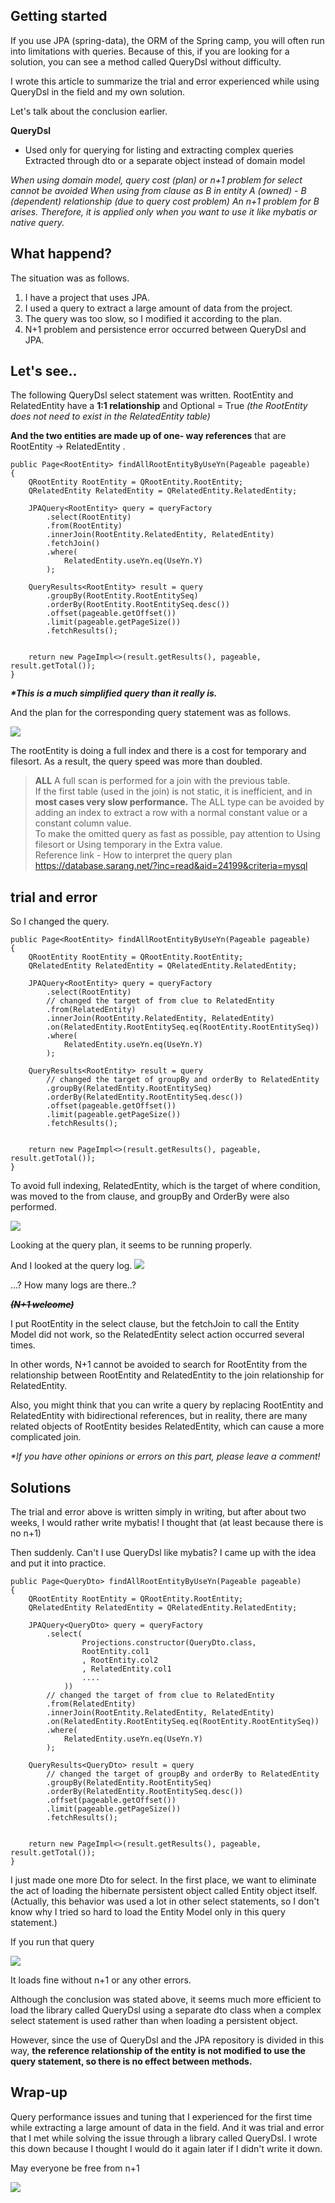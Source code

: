 

## Getting started

If you use JPA (spring-data), the ORM of the Spring camp, you will often run into limitations with queries. Because of this, if you are looking for a solution, you can see a method called QueryDsl without difficulty.

I wrote this article to summarize the trial and error experienced while using QueryDsl in the field and my own solution.

Let's talk about the conclusion earlier.

> 
**QueryDsl** 
- Used only for querying for listing and extracting complex queries Extracted
through dto or a separate object instead of domain model

_When using domain model, query cost (plan) or n+1 problem for select cannot be avoided
When using from clause as B in entity A (owned) - B (dependent) relationship (due to query cost problem) An n+1 problem for B arises. Therefore, it is applied only when you want to use it like mybatis or native query._





## What happend?
The situation was as follows.
1. I have a project that uses JPA.
2. I used a query to extract a large amount of data from the project.
3. The query was too slow, so I modified it according to the plan.
4. N+1 problem and persistence error occurred between QueryDsl and JPA.



## Let's see..

The following QueryDsl select statement was written.
RootEntity and RelatedEntity have a **1:1 relationship** and
Optional = True _(the RootEntity does not need to exist in the RelatedEntity table)_

**And the two entities are made up of one- way references** that are RootEntity -> RelatedEntity .

```
public Page<RootEntity> findAllRootEntityByUseYn(Pageable pageable)
{
    QRootEntity RootEntity = QRootEntity.RootEntity;
    QRelatedEntity RelatedEntity = QRelatedEntity.RelatedEntity;

    JPAQuery<RootEntity> query = queryFactory
        .select(RootEntity)
        .from(RootEntity)
        .innerJoin(RootEntity.RelatedEntity, RelatedEntity)
        .fetchJoin()
        .where(
            RelatedEntity.useYn.eq(UseYn.Y)
        );

    QueryResults<RootEntity> result = query
        .groupBy(RootEntity.RootEntitySeq)
        .orderBy(RootEntity.RootEntitySeq.desc())
        .offset(pageable.getOffset())
        .limit(pageable.getPageSize())
        .fetchResults();


    return new PageImpl<>(result.getResults(), pageable, result.getTotal());
}

```
**_*This is a much simplified query than it really is._**


And the plan for the corresponding query statement was as follows.

![](https://images.velog.io/images/recordsbeat/post/555975c3-2b89-40da-bdca-5ec69e47a16b/%E1%84%89%E1%85%B3%E1%84%8F%E1%85%B3%E1%84%85%E1%85%B5%E1%86%AB%E1%84%89%E1%85%A3%E1%86%BA%202020-12-06%20%E1%84%8B%E1%85%A9%E1%84%92%E1%85%AE%2012.34.45.png)

The rootEntity is doing a full index and there is a cost for temporary and filesort.
As a result, the query speed was more than doubled.

> **ALL**
A full scan is performed for a join with the previous table. <br>
If the first table (used in the join) is not static, it is inefficient, and in **most cases very slow performance.** The ALL type can be avoided by adding an index to extract a row with a normal constant value or a constant column value. <br>
To make the omitted query as fast as possible, pay attention to Using filesort or Using temporary in the Extra value. <br>
Reference link - How to interpret the query plan <br>
https://database.sarang.net/?inc=read&aid=24199&criteria=mysql



## trial and error

So I changed the query.

```
public Page<RootEntity> findAllRootEntityByUseYn(Pageable pageable)
{
    QRootEntity RootEntity = QRootEntity.RootEntity;
    QRelatedEntity RelatedEntity = QRelatedEntity.RelatedEntity;

    JPAQuery<RootEntity> query = queryFactory
        .select(RootEntity)
        // changed the target of from clue to RelatedEntity
        .from(RelatedEntity)
        .innerJoin(RootEntity.RelatedEntity, RelatedEntity)
        .on(RelatedEntity.RootEntitySeq.eq(RootEntity.RootEntitySeq))
        .where(
            RelatedEntity.useYn.eq(UseYn.Y)
        );

    QueryResults<RootEntity> result = query
	    // changed the target of groupBy and orderBy to RelatedEntity
        .groupBy(RelatedEntity.RootEntitySeq)
        .orderBy(RelatedEntity.RootEntitySeq.desc())
        .offset(pageable.getOffset())
        .limit(pageable.getPageSize())
        .fetchResults();


    return new PageImpl<>(result.getResults(), pageable, result.getTotal());
}

```
To avoid full indexing, RelatedEntity, which is the target of where condition, was moved to the from clause, and groupBy and OrderBy were also performed.


![](https://images.velog.io/images/recordsbeat/post/65028a04-bc9c-477e-b5f3-9ad2ad82d332/%E1%84%89%E1%85%B3%E1%84%8F%E1%85%B3%E1%84%85%E1%85%B5%E1%86%AB%E1%84%89%E1%85%A3%E1%86%BA%202020-12-06%20%E1%84%8B%E1%85%A9%E1%84%92%E1%85%AE%2012.57.32.png)

Looking at the query plan, it seems to be running properly.


And I looked at the query log.
![](https://images.velog.io/images/recordsbeat/post/3c9d1460-8681-479b-86f4-dff31c41284f/%E1%84%89%E1%85%B3%E1%84%8F%E1%85%B3%E1%84%85%E1%85%B5%E1%86%AB%E1%84%89%E1%85%A3%E1%86%BA%202020-12-06%20%E1%84%8B%E1%85%A9%E1%84%92%E1%85%AE%201.02.11.png)

...? How many logs are there..?

**~~_(N+1 welcome)_~~**


I put RootEntity in the select clause, but the fetchJoin to call the Entity Model did not work, so the RelatedEntity select action occurred several times.

In other words, N+1 cannot be avoided to search for RootEntity from the relationship between RootEntity and RelatedEntity to the join relationship for RelatedEntity.

Also, you might think that you can write a query by replacing RootEntity and RelatedEntity with bidirectional references, but in reality, there are many related objects of RootEntity besides RelatedEntity, which can cause a more complicated join.

_*If you have other opinions or errors on this part, please leave a comment!_



## Solutions

The trial and error above is written simply in writing, but after about two weeks, I would rather write mybatis! I thought that (at least because there is no n+1)

Then suddenly. Can't I use QueryDsl like mybatis? I came up with the idea and put it into practice.

```
public Page<QueryDto> findAllRootEntityByUseYn(Pageable pageable)
{
    QRootEntity RootEntity = QRootEntity.RootEntity;
    QRelatedEntity RelatedEntity = QRelatedEntity.RelatedEntity;

    JPAQuery<QueryDto> query = queryFactory
        .select(
                Projections.constructor(QueryDto.class,
                RootEntity.col1
                , RootEntity.col2
                , RelatedEntity.col1
                ....
            ))
       	// changed the target of from clue to RelatedEntity
        .from(RelatedEntity)
        .innerJoin(RootEntity.RelatedEntity, RelatedEntity)
        .on(RelatedEntity.RootEntitySeq.eq(RootEntity.RootEntitySeq))
        .where(
            RelatedEntity.useYn.eq(UseYn.Y)
        );

    QueryResults<QueryDto> result = query
	    // changed the target of groupBy and orderBy to RelatedEntity
        .groupBy(RelatedEntity.RootEntitySeq)
        .orderBy(RelatedEntity.RootEntitySeq.desc())
        .offset(pageable.getOffset())
        .limit(pageable.getPageSize())
        .fetchResults();


    return new PageImpl<>(result.getResults(), pageable, result.getTotal());
}

```

I just made one more Dto for select.
In the first place, we want to eliminate the act of loading the hibernate persistent object called Entity object itself.
(Actually, this behavior was used a lot in other select statements, so I don't know why I tried so hard to load the Entity Model only in this query statement.)

If you run that query

![](https://images.velog.io/images/recordsbeat/post/a4038d3a-4b31-4d22-8cfb-3eb024886a59/%E1%84%89%E1%85%B3%E1%84%8F%E1%85%B3%E1%84%85%E1%85%B5%E1%86%AB%E1%84%89%E1%85%A3%E1%86%BA%202020-12-06%20%E1%84%8B%E1%85%A9%E1%84%92%E1%85%AE%201.23.57.png)

It loads fine without n+1 or any other errors.

Although the conclusion was stated above, it seems much more efficient to load the library called QueryDsl using a separate dto class when a complex select statement is used rather than when loading a persistent object.

However, since the use of QueryDsl and the JPA repository is divided in this way, **the reference relationship of the entity is not modified to use the query statement, so there is no effect between methods.**



## Wrap-up

Query performance issues and tuning that I experienced for the first time while extracting a large amount of data in the field.
And it was trial and error that I met while solving the issue through a library called QueryDsl. I wrote this down because I thought I would do it again later if I didn't write it down.

May everyone be free from n+1

![](https://images.velog.io/images/recordsbeat/post/c1890541-544b-4277-a7e8-8d8f7c9de6b7/image.png)
